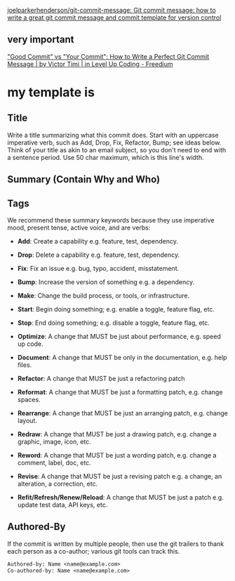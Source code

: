 [joelparkerhenderson/git-commit-message: Git commit message: how to write a great git commit message and commit template for version control](https://github.com/joelparkerhenderson/git-commit-message)


## very important
["Good Commit" vs "Your Commit": How to Write a Perfect Git Commit Message | by Victor Timi | in Level Up Coding - Freedium](https://freedium.cfd/https://levelup.gitconnected.com/good-commit-vs-your-commit-how-to-write-a-perfect-git-commit-message-6e96ab6357fa)




# my template is 

## Title
Write a title summarizing what this commit does.
Start with an uppercase imperative verb, such as
Add, Drop, Fix, Refactor, Bump; see ideas below.
Think of your title as akin to an email subject,
 so you don't need to end with a sentence period.
Use 50 char maximum, which is this line's width.
## Summary (Contain Why and Who)


## Tags

We recommend these summary keywords because they use imperative mood, present tense, active voice, and are verbs:

- **Add**: Create a capability e.g. feature, test, dependency.
    
- **Drop**: Delete a capability e.g. feature, test, dependency.
    
- **Fix**: Fix an issue e.g. bug, typo, accident, misstatement.
    
- **Bump**: Increase the version of something e.g. a dependency.
    
- **Make**: Change the build process, or tools, or infrastructure.
    
- **Start**: Begin doing something; e.g. enable a toggle, feature flag, etc.
    
- **Stop**: End doing something; e.g. disable a toggle, feature flag, etc.
    
- **Optimize**: A change that MUST be just about performance, e.g. speed up code.
    
- **Document**: A change that MUST be only in the documentation, e.g. help files.
    
- **Refactor**: A change that MUST be just a refactoring patch
    
- **Reformat**: A change that MUST be just a formatting patch, e.g. change spaces.
    
- **Rearrange**: A change that MUST be just an arranging patch, e.g. change layout.
    
- **Redraw**: A change that MUST be just a drawing patch, e.g. change a graphic, image, icon, etc.
    
- **Reword**: A change that MUST be just a wording patch, e.g. change a comment, label, doc, etc.
    
- **Revise**: A change that MUST be just a revising patch e.g. a change, an alteration, a correction, etc.
    
- **Refit/Refresh/Renew/Reload**: A change that MUST be just a patch e.g. update test data, API keys, etc.


## Authored-By
If the commit is written by multiple people, then use the git trailers
to thank each person as a co-author; various git tools can track this.
```txt
Authored-by: Name <name@example.com>
Co-authored-by: Name <name@example.com>

```
